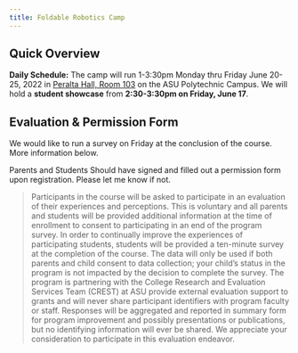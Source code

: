 ```yaml
---
title: Foldable Robotics Camp
---
```


## Quick Overview

**Daily Schedule:**  The camp will run 1-3:30pm Monday thru Friday June 20-25, 2022 in [Peralta Hall, Room 103](https://goo.gl/maps/YHSdg44DBqWG91Eh9) on the ASU Polytechnic Campus.  We will hold a **student showcase** from **2:30-3:30pm on Friday, June 17**.  

## Evaluation & Permission Form

We would like to run a survey on Friday at the conclusion of the course.  More information below.

Parents and Students Should have signed and filled out a permission form upon registration.  Please let me know if not.

> Participants in the course will be asked to participate in an evaluation of their experiences and perceptions. This is voluntary and all parents and students will be provided additional information at the time of enrollment to consent to participating in an end of the program survey. In order to continually improve the experiences of participating students, students will be provided a ten-minute survey at the completion of the course. The data will only be used if both parents and child consent to data collection; your child’s status in the program is not impacted by the decision to complete the survey.  The program is partnering with the College Research and Evaluation Services Team (CREST) at ASU provide external evaluation support to grants and will never share participant identifiers with program faculty or staff. Responses will be aggregated and reported in summary form for program improvement and possibly presentations or publications, but no identifying information will ever be shared.  We appreciate your consideration to participate in this evaluation endeavor.


